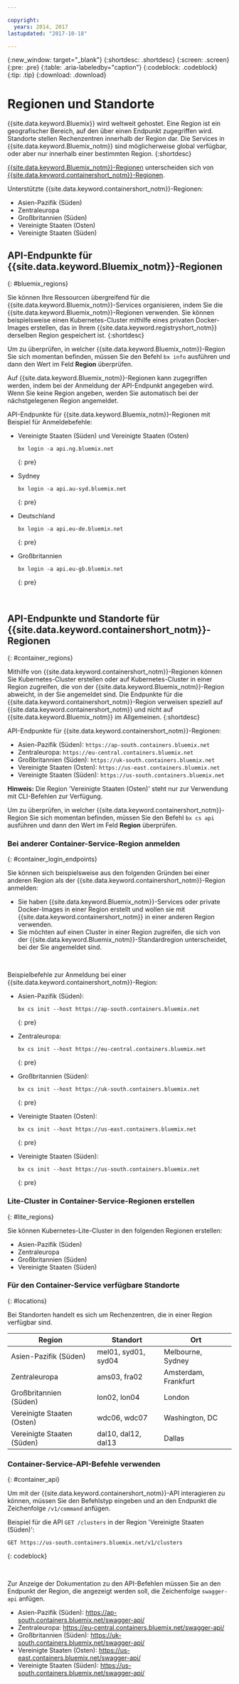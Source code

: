 ```yaml
---

copyright:
  years: 2014, 2017
lastupdated: "2017-10-18"

---
```


{:new_window: target="_blank"}
{:shortdesc: .shortdesc}
{:screen: .screen}
{:pre: .pre}
{:table: .aria-labeledby="caption"}
{:codeblock: .codeblock}
{:tip: .tip}
{:download: .download}

# Regionen und Standorte
{{site.data.keyword.Bluemix}} wird weltweit gehostet. Eine Region ist ein geografischer Bereich, auf den über einen Endpunkt zugegriffen wird. Standorte stellen Rechenzentren innerhalb der Region dar. Die Services in {{site.data.keyword.Bluemix_notm}} sind möglicherweise global verfügbar, oder aber nur innerhalb einer bestimmten Region.
{:shortdesc}

[{{site.data.keyword.Bluemix_notm}}-Regionen](#bluemix_regions) unterscheiden sich von [{{site.data.keyword.containershort_notm}}-Regionen](#container_regions).

Unterstützte {{site.data.keyword.containershort_notm}}-Regionen:
  * Asien-Pazifik (Süden)
  * Zentraleuropa
  * Großbritannien (Süden)
  * Vereinigte Staaten (Osten)
  * Vereinigte Staaten (Süden)

## API-Endpunkte für {{site.data.keyword.Bluemix_notm}}-Regionen
{: #bluemix_regions}

Sie können Ihre Ressourcen übergreifend für die {{site.data.keyword.Bluemix_notm}}-Services organisieren, indem Sie die {{site.data.keyword.Bluemix_notm}}-Regionen verwenden. Sie können beispielsweise einen Kubernetes-Cluster mithilfe eines privaten Docker-Images erstellen, das in Ihrem {{site.data.keyword.registryshort_notm}} derselben Region gespeichert ist.
{:shortdesc}

Um zu überprüfen, in welcher {{site.data.keyword.Bluemix_notm}}-Region Sie sich momentan befinden, müssen Sie den Befehl `bx info` ausführen und dann den Wert im Feld **Region** überprüfen.

Auf {{site.data.keyword.Bluemix_notm}}-Regionen kann zugegriffen werden, indem bei der Anmeldung der API-Endpunkt angegeben wird. Wenn Sie keine Region angeben, werden Sie automatisch bei der nächstgelegenen Region angemeldet.

API-Endpunkte für {{site.data.keyword.Bluemix_notm}}-Regionen mit Beispiel für Anmeldebefehle:

  * Vereinigte Staaten (Süden) und Vereinigte Staaten (Osten)
      ```
      bx login -a api.ng.bluemix.net
      ```
      {: pre}

  * Sydney
      ```
      bx login -a api.au-syd.bluemix.net
      ```
      {: pre}

  * Deutschland
      ```
      bx login -a api.eu-de.bluemix.net
      ```
      {: pre}

  * Großbritannien
      ```
      bx login -a api.eu-gb.bluemix.net
      ```
      {: pre}



<br />


## API-Endpunkte und Standorte für {{site.data.keyword.containershort_notm}}-Regionen
{: #container_regions}

Mithilfe von {{site.data.keyword.containershort_notm}}-Regionen können Sie Kubernetes-Cluster erstellen oder auf Kubernetes-Cluster in einer Region zugreifen, die von der {{site.data.keyword.Bluemix_notm}}-Region abweicht, in der Sie angemeldet sind. Die Endpunkte für die {{site.data.keyword.containershort_notm}}-Region verweisen speziell auf {{site.data.keyword.containershort_notm}} und nicht auf {{site.data.keyword.Bluemix_notm}} im Allgemeinen.
{:shortdesc}

API-Endpunkte für {{site.data.keyword.containershort_notm}}-Regionen:
  * Asien-Pazifik (Süden): `https://ap-south.containers.bluemix.net`
  * Zentraleuropa: `https://eu-central.containers.bluemix.net`
  * Großbritannien (Süden): `https://uk-south.containers.bluemix.net`
  * Vereinigte Staaten (Osten): `https://us-east.containers.bluemix.net`
  * Vereinigte Staaten (Süden): `https://us-south.containers.bluemix.net`

**Hinweis:** Die Region 'Vereinigte Staaten (Osten)' steht nur zur Verwendung mit CLI-Befehlen zur Verfügung.

Um zu überprüfen, in welcher {{site.data.keyword.containershort_notm}}-Region Sie sich momentan befinden, müssen Sie den Befehl `bx cs api` ausführen und dann den Wert im Feld **Region** überprüfen.

### Bei anderer Container-Service-Region anmelden
{: #container_login_endpoints}

Sie können sich beispielsweise aus den folgenden Gründen bei einer anderen Region als der {{site.data.keyword.containershort_notm}}-Region anmelden: 
  * Sie haben {{site.data.keyword.Bluemix_notm}}-Services oder private Docker-Images in einer Region erstellt und wollen sie mit {{site.data.keyword.containershort_notm}} in einer anderen Region verwenden.
  * Sie möchten auf einen Cluster in einer Region zugreifen, die sich von der {{site.data.keyword.Bluemix_notm}}-Standardregion unterscheidet, bei der Sie angemeldet sind.

</br>

Beispielbefehle zur Anmeldung bei einer {{site.data.keyword.containershort_notm}}-Region:
  * Asien-Pazifik (Süden):
    ```
    bx cs init --host https://ap-south.containers.bluemix.net
    ```
    {: pre}

  * Zentraleuropa:
    ```
    bx cs init --host https://eu-central.containers.bluemix.net
    ```
    {: pre}

  * Großbritannien (Süden):
    ```
    bx cs init --host https://uk-south.containers.bluemix.net
    ```
    {: pre}

  * Vereinigte Staaten (Osten):
    ```
    bx cs init --host https://us-east.containers.bluemix.net
    ```
    {: pre}

  * Vereinigte Staaten (Süden):
    ```
    bx cs init --host https://us-south.containers.bluemix.net
    ```
    {: pre}

### Lite-Cluster in Container-Service-Regionen erstellen
{: #lite_regions}

Sie können Kubernetes-Lite-Cluster in den folgenden Regionen erstellen:
  * Asien-Pazifik (Süden)
  * Zentraleuropa
  * Großbritannien (Süden)
  * Vereinigte Staaten (Süden)

### Für den Container-Service verfügbare Standorte
{: #locations}

Bei Standorten handelt es sich um Rechenzentren, die in einer Region verfügbar sind.

  | Region | Standort | Ort |
  |--------|----------|------|
  | Asien-Pazifik (Süden)     | mel01, syd01, syd04        | Melbourne, Sydney |
  | Zentraleuropa     | ams03, fra02        | Amsterdam, Frankfurt |
  | Großbritannien (Süden)      | lon02, lon04         | London |
  | Vereinigte Staaten (Osten)     | wdc06, wdc07        | Washington, DC |
  | Vereinigte Staaten (Süden)     | dal10, dal12, dal13       | Dallas |

### Container-Service-API-Befehle verwenden
{: #container_api}

Um mit der {{site.data.keyword.containershort_notm}}-API interagieren zu können, müssen Sie den Befehlstyp eingeben und an den Endpunkt die Zeichenfolge `/v1/command` anfügen.

Beispiel für die API `GET /clusters` in der Region 'Vereinigte Staaten (Süden)':
  ```
  GET https://us-south.containers.bluemix.net/v1/clusters
  ```
  {: codeblock}

</br>

Zur Anzeige der Dokumentation zu den API-Befehlen müssen Sie an den Endpunkt der Region, die angezeigt werden soll, die Zeichenfolge `swagger-api` anfügen.
  * Asien-Pazifik (Süden): https://ap-south.containers.bluemix.net/swagger-api/
  * Zentraleuropa: https://eu-central.containers.bluemix.net/swagger-api/
  * Großbritannien (Süden): https://uk-south.containers.bluemix.net/swagger-api/
  * Vereinigte Staaten (Osten): https://us-east.containers.bluemix.net/swagger-api/
  * Vereinigte Staaten (Süden): https://us-south.containers.bluemix.net/swagger-api/
